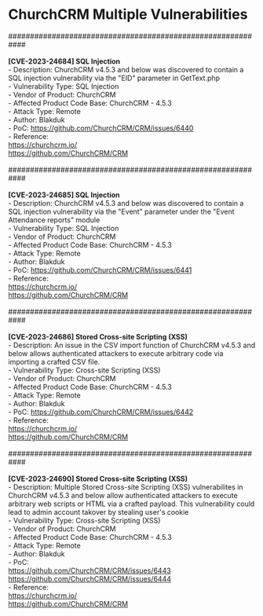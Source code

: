 # ChurchCRM Multiple Vulnerabilities
############################################################<br />
<br />**[CVE-2023-24684] SQL Injection**
<br />- Description: ChurchCRM v4.5.3 and below was discovered to contain a SQL injection vulnerability via the "EID" parameter in GetText.php
<br />- Vulnerability Type: SQL Injection
<br />- Vendor of Product: ChurchCRM
<br />- Affected Product Code Base: ChurchCRM - 4.5.3
<br />- Attack Type: Remote
<br />- Author: Blakduk
<br />- PoC: https://github.com/ChurchCRM/CRM/issues/6440
<br />- Reference:
<br />https://churchcrm.io/
<br />https://github.com/ChurchCRM/CRM
<br /><br />############################################################<br />
<br />**[CVE-2023-24685] SQL Injection**
<br />- Description: ChurchCRM v4.5.3 and below was discovered to contain a SQL injection vulnerability via the "Event" parameter under the "Event Attendance reports" module
<br />- Vulnerability Type: SQL Injection
<br />- Vendor of Product: ChurchCRM
<br />- Affected Product Code Base: ChurchCRM - 4.5.3
<br />- Attack Type: Remote
<br />- Author: Blakduk
<br />- PoC: https://github.com/ChurchCRM/CRM/issues/6441
<br />- Reference:
<br />https://churchcrm.io/
<br />https://github.com/ChurchCRM/CRM
<br /><br />############################################################<br />
<br />**[CVE-2023-24686] Stored Cross-site Scripting (XSS)**
<br />- Description: An issue in the CSV import function of ChurchCRM v4.5.3 and below allows authenticated attackers to execute arbitrary code via importing a crafted CSV file.
<br />- Vulnerability Type: Cross-site Scripting (XSS)
<br />- Vendor of Product: ChurchCRM
<br />- Affected Product Code Base: ChurchCRM - 4.5.3
<br />- Attack Type: Remote
<br />- Author: Blakduk
<br />- PoC: https://github.com/ChurchCRM/CRM/issues/6442
<br />- Reference:
<br />https://churchcrm.io/
<br />https://github.com/ChurchCRM/CRM
<br /><br />############################################################<br />
<br />**[CVE-2023-24690] Stored Cross-site Scripting (XSS)**
<br />- Description: Multiple Stored Cross-site Scripting (XSS) vulnerabilites in ChurchCRM v4.5.3 and below allow authenticated attackers to execute arbitrary web scripts or HTML via a crafted payload. This vulnerability could lead to admin account takover by stealing user's cookie
<br />- Vulnerability Type: Cross-site Scripting (XSS)
<br />- Vendor of Product: ChurchCRM
<br />- Affected Product Code Base: ChurchCRM - 4.5.3
<br />- Attack Type: Remote
<br />- Author: Blakduk
<br />- PoC: 
<br />https://github.com/ChurchCRM/CRM/issues/6443
<br />https://github.com/ChurchCRM/CRM/issues/6444
<br />- Reference:
<br />https://churchcrm.io/
<br />https://github.com/ChurchCRM/CRM
